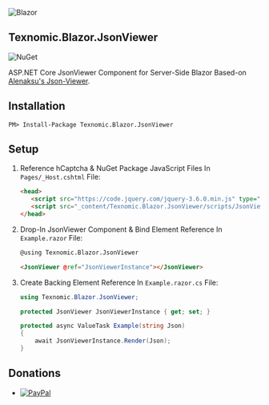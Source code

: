 ![Blazor](https://raw.githubusercontent.com/Texnomic/JsonViewer/master/Logo.png)
## Texnomic.Blazor.JsonViewer

![NuGet](https://img.shields.io/nuget/vpre/Texnomic.Blazor.JsonViewer?logo=NuGet&label=NuGet%20%7C%20Texnomic.Blazor.JsonViewer&logoColor=blue&color=blue)

ASP.NET Core JsonViewer Component for Server-Side Blazor Based-on [Alenaksu's Json-Viewer](https://github.com/alenaksu/json-viewer).

## Installation

```pwsh
PM> Install-Package Texnomic.Blazor.JsonViewer
```

## Setup


1. Reference hCaptcha & NuGet Package JavaScript Files In `Pages/_Host.cshtml` File:

    ```html
    <head>
       <script src="https://code.jquery.com/jquery-3.6.0.min.js" type="text/javascript"></script>
       <script src="_content/Texnomic.Blazor.JsonViewer/scripts/JsonViewer.js" type="text/javascript"></script>
    </head>
    ```

2. Drop-In JsonViewer Component & Bind Element Reference In `Example.razor` File:

    ```html
    @using Texnomic.Blazor.JsonViewer

    <JsonViewer @ref="JsonViewerInstance"></JsonViewer>
    ```

3. Create Backing Element Reference In `Example.razor.cs` File:

    ```csharp
    using Texnomic.Blazor.JsonViewer;

    protected JsonViewer JsonViewerInstance { get; set; }

    protected async ValueTask Example(string Json)
    {
        await JsonViewerInstance.Render(Json);
    }
    ```




## Donations

* [![PayPal](https://img.shields.io/static/v1?logo=PayPal&label=PayPal&message=https://www.paypal.me/texnomic&color=blue)](https://www.paypal.me/texnomic)
